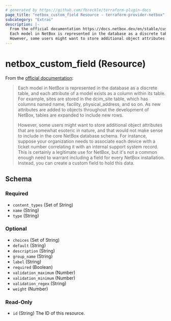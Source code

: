 ```yaml
---
# generated by https://github.com/fbreckle/terraform-plugin-docs
page_title: "netbox_custom_field Resource - terraform-provider-netbox"
subcategory: "Extras"
description: |-
  From the official documentation https://docs.netbox.dev/en/stable/customization/custom-fields/#custom-fields:
  Each model in NetBox is represented in the database as a discrete table, and each attribute of a model exists as a column within its table. For example, sites are stored in the dcimsite table, which has columns named name, facility, physicaladdress, and so on. As new attributes are added to objects throughout the development of NetBox, tables are expanded to include new rows.
  However, some users might want to store additional object attributes that are somewhat esoteric in nature, and that would not make sense to include in the core NetBox database schema. For instance, suppose your organization needs to associate each device with a ticket number correlating it with an internal support system record. This is certainly a legitimate use for NetBox, but it's not a common enough need to warrant including a field for every NetBox installation. Instead, you can create a custom field to hold this data.
---
```


# netbox_custom_field (Resource)

From the [official documentation](https://docs.netbox.dev/en/stable/customization/custom-fields/#custom-fields):

> Each model in NetBox is represented in the database as a discrete table, and each attribute of a model exists as a column within its table. For example, sites are stored in the dcim_site table, which has columns named name, facility, physical_address, and so on. As new attributes are added to objects throughout the development of NetBox, tables are expanded to include new rows.
>
> However, some users might want to store additional object attributes that are somewhat esoteric in nature, and that would not make sense to include in the core NetBox database schema. For instance, suppose your organization needs to associate each device with a ticket number correlating it with an internal support system record. This is certainly a legitimate use for NetBox, but it's not a common enough need to warrant including a field for every NetBox installation. Instead, you can create a custom field to hold this data.



<!-- schema generated by tfplugindocs -->
## Schema

### Required

- `content_types` (Set of String)
- `name` (String)
- `type` (String)

### Optional

- `choices` (Set of String)
- `default` (String)
- `description` (String)
- `group_name` (String)
- `label` (String)
- `required` (Boolean)
- `validation_maximum` (Number)
- `validation_minimum` (Number)
- `validation_regex` (String)
- `weight` (Number)

### Read-Only

- `id` (String) The ID of this resource.


